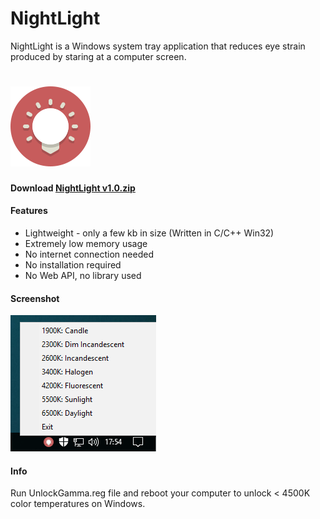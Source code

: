 # NightLight

NightLight is a Windows system tray application that reduces eye strain produced by staring at a computer screen.
# ![](https://raw.githubusercontent.com/D-Ermis/D.lux/master/D.lux/logo.png)

**Download [NightLight v1.0.zip](https://github.com/D-Ermis/NightLight/files/2094701/NightLight_v1.0_win.zip)**

#### Features

* Lightweight - only a few kb in size (Written in C/C++ Win32)
* Extremely low memory usage
* No internet connection needed
* No installation required
* No Web API, no library used

#### Screenshot

![NightLight](screenshots.png)

#### Info

Run UnlockGamma.reg file and reboot your computer to unlock < 4500K color temperatures on Windows.

